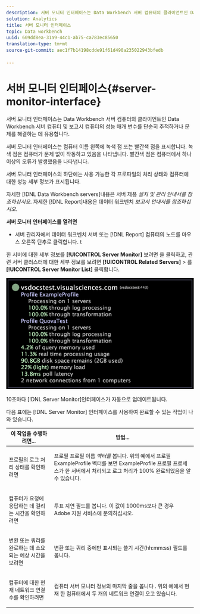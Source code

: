 ```yaml
---
description: 서버 모니터 인터페이스는 Data Workbench 서버 컴퓨터의 클라이언트인 Data Workbench 서버 컴퓨터 및 보고서 컴퓨터의 성능 매개 변수를 단순히 추적하거나 문제를 해결하는 데 유용합니다.
solution: Analytics
title: 서버 모니터 인터페이스
topic: Data workbench
uuid: 609dd8ea-31a9-44c1-ab75-ca783ec85650
translation-type: tm+mt
source-git-commit: aec1f7b14198cdde91f61d490a235022943bfedb

---
```



# 서버 모니터 인터페이스{#server-monitor-interface}

서버 모니터 인터페이스는 Data Workbench 서버 컴퓨터의 클라이언트인 Data Workbench 서버 컴퓨터 및 보고서 컴퓨터의 성능 매개 변수를 단순히 추적하거나 문제를 해결하는 데 유용합니다.

서버 모니터 인터페이스는 컴퓨터 이름 왼쪽에 녹색 점 또는 빨간색 점을 표시합니다. 녹색 점은 컴퓨터가 문제 없이 작동하고 있음을 나타냅니다. 빨간색 점은 컴퓨터에서 하나 이상의 오류가 발생했음을 나타냅니다.

서버 모니터 인터페이스의 하단에는 사용 가능한 각 프로파일의 처리 상태와 컴퓨터에 대한 성능 세부 정보가 표시됩니다.

자세한 [!DNL Data Workbench servers]내용은 서버 제품 *설치 및 관리 안내서를 참조하십시오*. 자세한 [!DNL Report]내용은 데이터 워크벤치 *보고서 안내서를 참조하십시오*.

**서버 모니터 인터페이스를 열려면**

* 서버 관리자에서 데이터 워크벤치 서버 또는 [!DNL Report] 컴퓨터의 노드를 마우스 오른쪽 단추로 클릭합니다. t

한 서버에 대한 세부 정보를 **[!UICONTROL Server Monitor]** 보려면 을 클릭하고, 관련 서버 클러스터에 대한 세부 정보를 보려면 **[!UICONTROL Related Servers]** > 를 **[!UICONTROL Server Monitor List]** 클릭합니다.

![](assets/vis_ServerMonitor.png)

10초마다 [!DNL Server Monitor]인터페이스가 자동으로 업데이트됩니다.

다음 표에는 [!DNL Server Monitor] 인터페이스를 사용하여 완료할 수 있는 작업이 나와 있습니다.

<table id="table_A65426669ADE44B5A6BAD9D4E99A5CAC"> 
 <thead> 
  <tr> 
   <th colname="col1" class="entry"> 이 작업을 수행하려면... </th> 
   <th colname="col2" class="entry"> 방법... </th> 
  </tr> 
 </thead>
 <tbody> 
  <tr> 
   <td colname="col1"> <p>프로필의 로그 처리 상태를 확인하려면 </p> </td> 
   <td colname="col2"> <p>프로필 프로필 이름 <i>벡터를</i> 봅니다. 위의 예에서 프로필 ExampleProfile 벡터를 보면 ExampleProfile 프로필 프로세스가 한 서버에서 처리되고 로그 처리가 100% 완료되었음을 알 수 있습니다. </p> </td> 
  </tr> 
  <tr> 
   <td colname="col1"> <p>컴퓨터가 요청에 응답하는 데 걸리는 시간을 확인하려면 </p> </td> 
   <td colname="col2"> <p>투표 지연 필드를 봅니다. 이 값이 1000ms보다 큰 경우 Adobe 지원 서비스에 문의하십시오. </p> </td> 
  </tr> 
  <tr> 
   <td colname="col1"> <p>변환 또는 쿼리를 완료하는 데 소요되는 예상 시간을 보려면 </p> </td> 
   <td colname="col2"> <p>변환 또는 쿼리 중에만 표시되는 쓸기 시간(hh:mm:ss) 필드를 봅니다. </p> </td> 
  </tr> 
  <tr> 
   <td colname="col1"> <p>컴퓨터에 대한 현재 네트워크 연결 수를 확인하려면 </p> </td> 
   <td colname="col2"> <p>컴퓨터 서버 모니터 정보의 마지막 줄을 <span class="wintitle"> 봅니다</span> . 위의 예에서 현재 한 컴퓨터에서 두 개의 네트워크 연결이 오고 있습니다. </p> </td> 
  </tr> 
 </tbody> 
</table>

